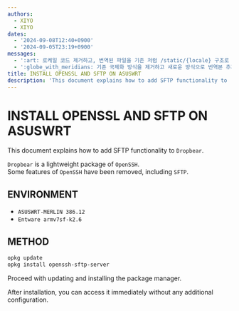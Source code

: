 ```yaml
---
authors:
  - XIYO
  - XIYO
dates:
  - '2024-09-08T12:40+0900'
  - '2024-09-05T23:19+0900'
messages:
  - ':art: 로케일 코드 제거하고, 번역된 파일을 기존 처럼 /static/{locale} 구조로 저장'
  - ':globe_with_meridians: 기존 국제화 방식을 제거하고 새로운 방식으로 번역본 추가'
title: INSTALL OPENSSL AND SFTP ON ASUSWRT
description: 'This document explains how to add SFTP functionality to '
---
```

# INSTALL OPENSSL AND SFTP ON ASUSWRT

This document explains how to add SFTP functionality to `Dropbear`.

`Dropbear` is a lightweight package of `OpenSSH`. \
Some features of `OpenSSH` have been removed, including `SFTP`.

## ENVIRONMENT

- `ASUSWRT-MERLIN 386.12`
- `Entware armv7sf-k2.6`

## METHOD

```bash
opkg update
opkg install openssh-sftp-server
```

Proceed with updating and installing the package manager.

After installation, you can access it immediately without any additional configuration.

